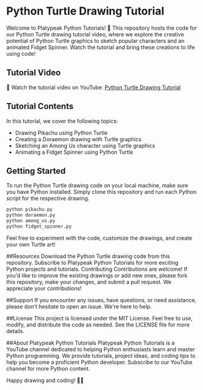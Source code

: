 # Python Turtle Drawing Tutorial

Welcome to Platypeak Python Tutorials! 🐢 This repository hosts the code for our Python Turtle drawing tutorial video, where we explore the creative potential of Python Turtle graphics to sketch popular characters and an animated Fidget Spinner. Watch the tutorial and bring these creations to life using code!

## Tutorial Video

🎥 Watch the tutorial video on YouTube: [Python Turtle Drawing Tutorial](https://youtube.com/shorts/1SLXoxcqfHU?si=BkXWPxqTW7XNDXUg)

## Tutorial Contents

In this tutorial, we cover the following topics:

- Drawing Pikachu using Python Turtle
- Creating a Doraemon drawing with Turtle graphics
- Sketching an Among Us character using Turtle graphics
- Animating a Fidget Spinner using Python Turtle

## Getting Started

To run the Python Turtle drawing code on your local machine, make sure you have Python installed. Simply clone this repository and run each Python script for the respective drawing.

```bash
python pikachu.py
python doraemon.py
python among_us.py
python fidget_spinner.py
```

Feel free to experiment with the code, customize the drawings, and create your own Turtle art!

##Resources
Download the Python Turtle drawing code from this repository.
Subscribe to Platypeak Python Tutorials for more exciting Python projects and tutorials.
Contributing
Contributions are welcome! If you'd like to improve the existing drawings or add new ones, please fork this repository, make your changes, and submit a pull request. We appreciate your contributions!

##Support
If you encounter any issues, have questions, or need assistance, please don't hesitate to open an issue. We're here to help.

##License
This project is licensed under the MIT License. Feel free to use, modify, and distribute the code as needed. See the LICENSE file for more details.

##About Platypeak Python Tutorials
Platypeak Python Tutorials is a YouTube channel dedicated to helping Python enthusiasts learn and master Python programming. We provide tutorials, project ideas, and coding tips to help you become a proficient Python developer. Subscribe to our YouTube channel for more Python content.

Happy drawing and coding! 🚀🎨
